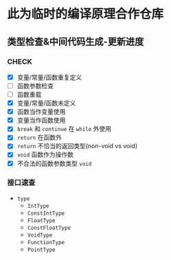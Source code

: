 # 此为临时的编译原理合作仓库

## 类型检查&中间代码生成-更新进度

### CHECK

- [x] 变量/常量/函数重复定义
- [ ] 函数参数检查
- [ ] 函数重载
- [x] 变量/常量/函数未定义
- [x] 函数当作变量使用
- [x] 变量当作函数使用
- [x] `break` 和 `continue` 在 `while` 外使用
- [x] `return` 在函数外
- [x] `return` 不恰当的返回类型(non-void vs void)
- [x] `void` 函数作为操作数
- [x] 不合法的函数参数类型 `void`

### 接口速查

* `type` 
  * `IntType`
  * `ConstIntType`
  * `FloatType`
  * `ConstFloatType`
  * `VoidType`
  * `FunctionType`
  * `PointType`
